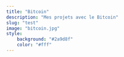 ```yaml
---
title: "Bitcoin"
description: "Mes projets avec le Bitcoin"
slug: "test"
image: "bitcoin.jpg"
style:
    background: "#2a9d8f"
    color: "#fff"
---
```

